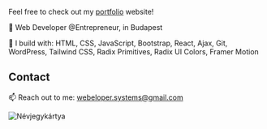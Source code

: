 
<p>Feel free to check out my <a target="_blank" href="https://webelopersystems.hu/"> portfolio</a> website!</p>
<p>🏢 Web Developer @Entrepreneur, in Budapest</p>
<p>🧰 I build with: HTML, CSS, JavaScript, Bootstrap, React, Ajax, Git, WordPress, Tailwind CSS, Radix Primitives, Radix UI Colors, Framer Motion</p>
<h2>Contact</h2>
<p>📫 Reach out to me: <a href="mailto: webeloper.systems@gmail.com">webeloper.systems@gmail.com</a></p>

![Névjegykártya](https://github.com/WebeloperSystems/WebeloperSystems/assets/99355307/dcfd342b-4cb4-4240-9cd4-f1c376da59eb)
